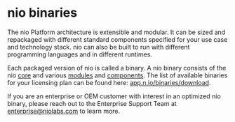 # nio binaries

The nio Platform architecture is extensible and modular. It can be sized and repackaged with different standard components specified for your use case and technology stack. nio can also be built to run with different programming languages and in different runtimes.

Each packaged version of nio is called a binary. A nio binary consists of the nio [core](/binaries/core.md) and various [modules](/binaries/modules.md) and [components](/binaries/components.md). The list of available binaries for your licensing plan can be found here: [app.n.io/binaries/download](https://app.n.io/binaries/download).

If you are an enterprise or OEM customer with interest in an optimized nio binary, please reach out to the Enterprise Support Team at [enterprise@niolabs.com](mailto:enterprise@niolabs.com) to learn more.
